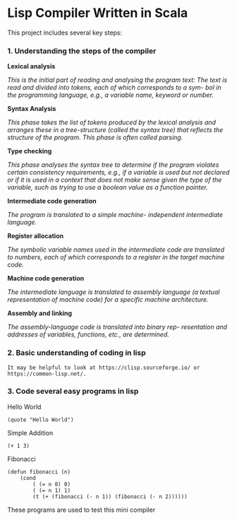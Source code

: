 # Lisp Compiler Written in Scala
This project includes several key steps: 

### 1. Understanding the steps of the compiler
**Lexical analysis**

*This is the initial part of reading and analysing the program text: The text is read 
  and divided into tokens, each of which corresponds to a sym- bol in the programming 
  language, e.g., a variable name, keyword or number.*
  
**Syntax Analysis**
     
 *This phase takes the list of tokens produced by the lexical analysis and arranges 
     these in a tree-structure (called the syntax tree) that reflects the structure 
     of the program. This phase is often called parsing.*
     
**Type checking**
    
 *This phase analyses the syntax tree to determine if the program violates certain 
    consistency requirements, e.g., if a variable is used but not declared or 
    if it is used in a context that does not make sense given the type of the variable, 
    such as trying to use a boolean value as a function pointer.*
    
**Intermediate code generation**
    
  *The program is translated to a simple machine- independent intermediate language.*
  
**Register allocation**
    
  *The symbolic variable names used in the intermediate code are translated to numbers,
    each of which corresponds to a register in the target machine code.*
    
**Machine code generation**
    
 *The intermediate language is translated to assembly language 
    (a textual representation of machine code) for a specific machine architecture.*
    
**Assembly and linking**
    
 *The assembly-language code is translated into binary rep- resentation and addresses 
    of variables, functions, etc., are determined.*

### 2. Basic understanding of coding in lisp
    It may be helpful to look at https://clisp.sourceforge.io/ or https://common-lisp.net/. 
### 3. Code several easy programs in lisp       
Hello World
    
    (quote "Hello World")    

Simple Addition
    
    (+ 1 3)
Fibonacci

    (defun fibonacci (n)
        (cond 
            ( (= n 0) 0)
            ( (= n 1) 1)
            (t (+ (fibonacci (- n 1)) (fibonacci (- n 2))))))
These programs are used to test this mini compiler
